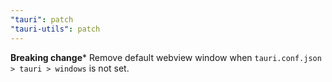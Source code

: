 ```yaml
---
"tauri": patch
"tauri-utils": patch
---
```


**Breaking change*** Remove default webview window when `tauri.conf.json > tauri > windows` is not set.

